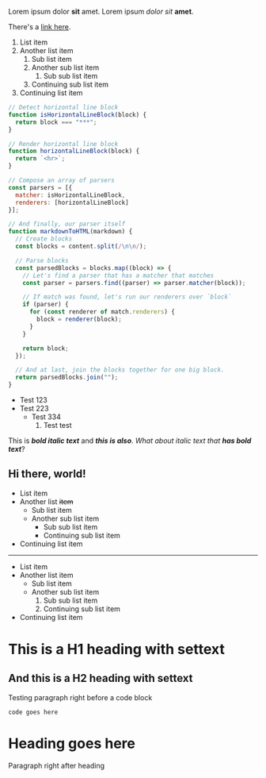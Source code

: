 Lorem ipsum dolor **sit** amet. Lorem ipsum *dolor* _sit_ __amet__.

There's a [link here](https://example.com/that_has_things?!???!#in-it).

1. List item
2. Another list item
    1. Sub list item
    2. Another sub list item
        1. Sub sub list item
    3. Continuing sub list item
3. Continuing list item

```javascript
// Detect horizontal line block
function isHorizontalLineBlock(block) {
  return block === "***";
}

// Render horizontal line block
function horizontalLineBlock(block) {
  return `<hr>`;
}

// Compose an array of parsers
const parsers = [{
  matcher: isHorizontalLineBlock,
  renderers: [horizontalLineBlock]
}];

// And finally, our parser itself
function markdownToHTML(markdown) {
  // Create blocks
  const blocks = content.split(/\n\n/);

  // Parse blocks
  const parsedBlocks = blocks.map((block) => {
    // Let's find a parser that has a matcher that matches
    const parser = parsers.find((parser) => parser.matcher(block));

    // If match was found, let's run our renderers over `block`
    if (parser) {
      for (const renderer of match.renderers) {
        block = renderer(block);
      }
    }

    return block;
  });

  // And at last, join the blocks together for one big block.
  return parsedBlocks.join("");
}
```

- Test 123
- Test 223
    - Test 334
        1. Test test

This is ___bold italic text___ and ***this is also***. *What about italic text that **has bold text***?

## Hi there, world!

* List item
* Another list ~~item~~
    * Sub list item
    * Another sub list item
        * Sub sub list item
        * Continuing sub list item
* Continuing list item

***

* List item
* Another list item
    * Sub list item
    * Another sub list item
        1. Sub sub list item
        2. Continuing sub list item
* Continuing list item

This is a H1 heading with settext
=================================

And this is a H2 heading with settext
-------------------------------------

Testing paragraph right before a code block
```
code goes here
```
# Heading goes here
Paragraph right after heading
